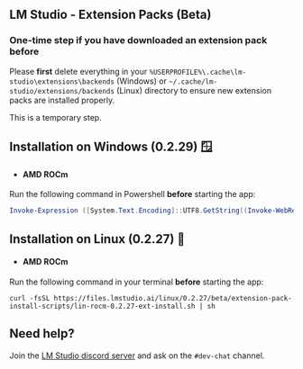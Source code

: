 ## LM Studio - Extension Packs (Beta)

### One-time step if you have downloaded an extension pack before
Please **first** delete everything in your `%USERPROFILE%\.cache\lm-studio\extensions\backends` (Windows) or `~/.cache/lm-studio/extensions/backends` (Linux) directory to ensure new extension packs are installed properly. 

This is a temporary step.

## Installation on Windows (0.2.29) 🪟

- #### AMD ROCm
Run the following command in Powershell **before** starting the app:
```ps1
Invoke-Expression ([System.Text.Encoding]::UTF8.GetString((Invoke-WebRequest -Uri https://files.lmstudio.ai/windows/extension-pack-install-scripts/win-rocm-0.2.29-ext-install.ps1 -UseBasicParsing).Content))
```

## Installation on Linux (0.2.27) 🐧

- #### AMD ROCm

Run the following command in your terminal **before** starting the app:
```shell
curl -fsSL https://files.lmstudio.ai/linux/0.2.27/beta/extension-pack-install-scripts/lin-rocm-0.2.27-ext-install.sh | sh
```

## Need help?
Join the [LM Studio discord server](https://discord.gg/pwQWNhmQTY) and ask on the `#dev-chat` channel.
